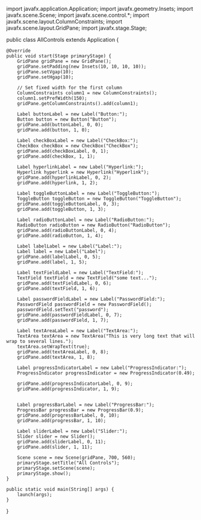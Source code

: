 import javafx.application.Application;
import javafx.geometry.Insets;
import javafx.scene.Scene;
import javafx.scene.control.*;
import javafx.scene.layout.ColumnConstraints;
import javafx.scene.layout.GridPane;
import javafx.stage.Stage;

public class AllControls extends Application {

    @Override
    public void start(Stage primaryStage) {
        GridPane gridPane = new GridPane();
        gridPane.setPadding(new Insets(10, 10, 10, 10));
        gridPane.setVgap(10);
        gridPane.setHgap(10);

        // Set fixed width for the first column
        ColumnConstraints column1 = new ColumnConstraints();
        column1.setPrefWidth(150);
        gridPane.getColumnConstraints().add(column1);

        Label buttonLabel = new Label("Button:");
        Button button = new Button("Button");
        gridPane.add(buttonLabel, 0, 0);
        gridPane.add(button, 1, 0);

        Label checkBoxLabel = new Label("CheckBox:");
        CheckBox checkBox = new CheckBox("CheckBox");
        gridPane.add(checkBoxLabel, 0, 1);
        gridPane.add(checkBox, 1, 1);

        Label hyperlinkLabel = new Label("Hyperlink:");
        Hyperlink hyperlink = new Hyperlink("Hyperlink");
        gridPane.add(hyperlinkLabel, 0, 2);
        gridPane.add(hyperlink, 1, 2);

        Label toggleButtonLabel = new Label("ToggleButton:");
        ToggleButton toggleButton = new ToggleButton("ToggleButton");
        gridPane.add(toggleButtonLabel, 0, 3);
        gridPane.add(toggleButton, 1, 3);

        Label radioButtonLabel = new Label("RadioButton:");
        RadioButton radioButton = new RadioButton("RadioButton");
        gridPane.add(radioButtonLabel, 0, 4);
        gridPane.add(radioButton, 1, 4);

        Label labelLabel = new Label("Label:");
        Label label = new Label("Label");
        gridPane.add(labelLabel, 0, 5);
        gridPane.add(label, 1, 5);

        Label textFieldLabel = new Label("TextField:");
        TextField textField = new TextField("some text...");
        gridPane.add(textFieldLabel, 0, 6);
        gridPane.add(textField, 1, 6);

        Label passwordFieldLabel = new Label("PasswordField:");
        PasswordField passwordField = new PasswordField();
        passwordField.setText("password");
        gridPane.add(passwordFieldLabel, 0, 7);
        gridPane.add(passwordField, 1, 7);

        Label textAreaLabel = new Label("TextArea:");
        TextArea textArea = new TextArea("This is very long text that will wrap to several lines.");
        textArea.setWrapText(true);
        gridPane.add(textAreaLabel, 0, 8);
        gridPane.add(textArea, 1, 8);

        Label progressIndicatorLabel = new Label("ProgressIndicator:");
        ProgressIndicator progressIndicator = new ProgressIndicator(0.49);
       
        gridPane.add(progressIndicatorLabel, 0, 9);
        gridPane.add(progressIndicator, 1, 9);
        

        Label progressBarLabel = new Label("ProgressBar:");
        ProgressBar progressBar = new ProgressBar(0.9);
        gridPane.add(progressBarLabel, 0, 10);
        gridPane.add(progressBar, 1, 10);

        Label sliderLabel = new Label("Slider:");
        Slider slider = new Slider();
        gridPane.add(sliderLabel, 0, 11);
        gridPane.add(slider, 1, 11);

        Scene scene = new Scene(gridPane, 700, 560);
        primaryStage.setTitle("All Controls");
        primaryStage.setScene(scene);
        primaryStage.show();
    }

    public static void main(String[] args) {
        launch(args);
    }
}
